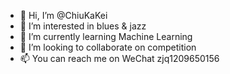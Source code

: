 - 👋 Hi, I’m @ChiuKaKei
- 👀 I’m interested in blues & jazz
- 🌱 I’m currently learning Machine Learning
- 💞️ I’m looking to collaborate on competition
- 📫 You can reach me on WeChat zjq1209650156

<!---
ChiuKaKei/ChiuKaKei is a ✨ special ✨ repository because its `README.md` (this file) appears on your GitHub profile.
You can click the Preview link to take a look at your changes.
--->
